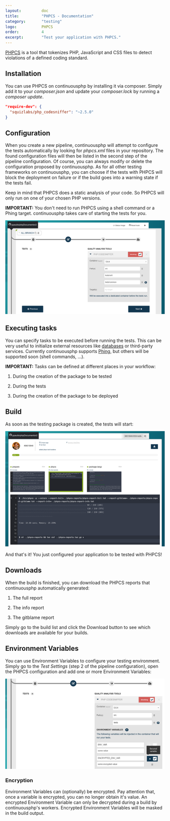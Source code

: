```yaml
---
layout:         doc
title:          "PHPCS - Documentation"
category:       "testing"
logo:           PHPCS
order:          4
excerpt:        "Test your application with PHPCS."
---
```


[PHPCS](https://github.com/squizlabs/PHP_CodeSniffer) is a tool that tokenizes PHP, JavaScript and CSS files to detect violations of a defined coding standard.

## Installation
You can use PHPCS on continuousphp by installing it via composer. Simply add it to your *composer.json* and update your *composer.lock* by running a *composer update*.

```json
"require-dev": {
  "squizlabs/php_codesniffer": "~2.5.0"
}
```

## Configuration
When you create a new pipeline, continuousphp will attempt to configure the tests automatically by looking for *phpcs.xml* files in your repository. The found configuration files will then be listed in the second step of the pipeline configuration. Of course, you can always modify or delete the configuration proposed by continuousphp.
As for all other testing frameworks on continuousphp, you can choose if the tests with PHPCS will block the deployment on failure or if the build goes into a warning state if the tests fail.

Keep in mind that PHPCS does a static analysis of your code. So PHPCS will only run on one of your chosen PHP versions.

**IMPORTANT:** You don't need to run PHPCS using a shell command or a Phing target. continuousphp takes care of starting the tests for you.

![PHPCS configuration](/assets/doc/testing/phpcs/configuration.png)

## Executing tasks

You can specify tasks to be executed before running the tests. This can be very useful to initialize external resources like [databases](/documentation/databases) or third-party services. Currently continuousphp supports [Phing](https://www.phing.info/), but others will be supported soon (shell commands, ...).

**IMPORTANT:** Tasks can be defined at different places in your workflow:

1. During the creation of the package to be tested

2. During the tests

3. During the creation of the package to be deployed

## Build

As soon as the testing package is created, the tests will start:

![PHPCS build start](/assets/doc/testing/phpcs/build.png)

And that's it! You just configured your application to be tested with PHPCS!

## Downloads

When the build is finished, you can download the PHPCS reports that continuousphp automatically generated:

1. The full report

2. The info report

3. The gitblame report

Simply go to the build list and click the Download button to see which downloads are available for your builds.

## Environment Variables

You can use Environment Variables to configure your testing environment. Simply go to the *Test Settings* (step 2
of the pipeline configuration), open the PHPCS configuration and add one or more Environment Variables:

![PHPCS Env Vars](/assets/doc/testing/phpcs/env-vars.png)

### Encryption

Environment Variables can (optionally) be encrypted. Pay attention that, once a variable is encrypted, you can no longer obtain
it's value. An encrypted Environment Variable can only be decrypted during a build by continuousphp's workers. Encrypted
Environment Variables will be masked in the build output.